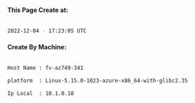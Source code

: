 
   
#### This Page Create at:

```bash

2022-12-04 - 17:23:05 UTC

```

#### Create By Machine:

```bash

Host Name : fv-az749-341

platform  : Linux-5.15.0-1023-azure-x86_64-with-glibc2.35

Ip Local  : 10.1.0.18

```

